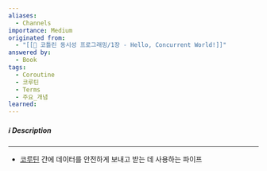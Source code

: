 ```yaml
---
aliases:
  - Channels
importance: Medium
originated from:
  - "[[📘 코틀린 동시성 프로그래밍/1장 - Hello, Concurrent World!]]"
answered by:
  - Book
tags:
  - Coroutine
  - 코루틴
  - Terms
  - 주요_개념
learned:
---
```

##### ℹ️ Description
---
- [코루틴](코루틴.md) 간에 데이터를 안전하게 보내고 받는 데 사용하는 파이프

